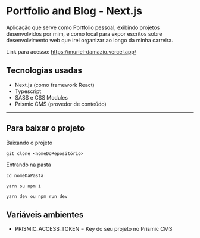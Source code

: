 # Portfolio and Blog - Next.js

Aplicação que serve como Portfolio pessoal, exibindo projetos desenvolvidos por mim, e como local para expor escritos sobre desenvolvimento web que irei organizar ao longo da minha carreira.

Link para acesso: https://muriel-damazio.vercel.app/

## Tecnologias usadas

- Next.js (como framework React)
- Typescript
- SASS e CSS Modules
- Prismic CMS (provedor de conteúdo)

---
## Para baixar o projeto

Baixando o projeto
```
git clone <nomeDoRepositório>
```
Entrando na pasta
```
cd nomeDaPasta
```

```
yarn ou npm i
```
```
yarn dev ou npm run dev
```

## Variáveis ambientes

- PRISMIC_ACCESS_TOKEN = Key do seu projeto no Prismic CMS

